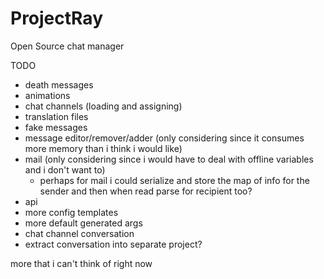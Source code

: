 # ProjectRay
Open Source chat manager


TODO

- death messages
- animations
- chat channels (loading and assigning)
- translation files
- fake messages
- message editor/remover/adder (only considering since it consumes more memory than i think i would like)
- mail (only considering since i would have to deal with offline variables and i don't want to)
  - perhaps for mail i could serialize and store the map of info for the sender and then when read parse for recipient too?
- api
- more config templates
- more default generated args
- chat channel conversation
- extract conversation into separate project?

more that i can't think of right now
